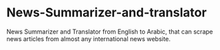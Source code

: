 # News-Summarizer-and-translator
News Summarizer and Translator from English to Arabic, that can scrape news articles from almost any international news website.
